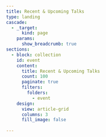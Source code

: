 ```yaml
---
title: Recent & Upcoming Talks
type: landing
cascade:
  - _target:
      kind: page
    params:
      show_breadcrumb: true
sections:
  - block: collection
    id: event
    content:
      title: Recent & Upcoming Talks
      count: 100
      paginate: true
      filters:
        folders:
          - event
    design:
      view: article-grid
      columns: 3
      fill_image: false
  
---
```

